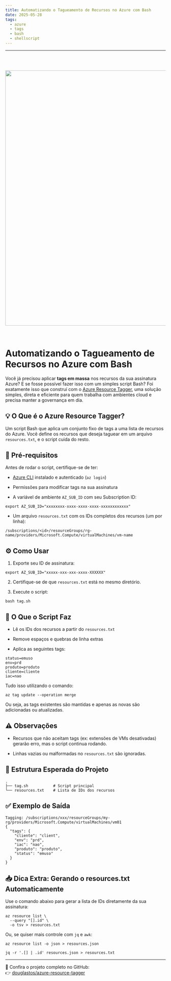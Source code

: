 ```yaml
---
title: Automatizando o Tagueamento de Recursos no Azure com Bash
date: 2025-05-28
tags:
  - azure
  - tags
  - bash
  - shellscript
---
```

----

  <tr>

    <td><img src="https://external-content.duckduckgo.com/iu/?u=https%3A%2F%2Fcdn.icon-icons.com%2Ficons2%2F2699%2FPNG%2F512%2Flinux_logo_icon_171222.png&f=1&nofb=1&ipt=7b969f2234f747e1db21294a093082793cd402f722f9a867d58226223e3cfc1c" width="800" /></td>

  </tr>


# Automatizando o Tagueamento de Recursos no Azure com Bash

Você já precisou aplicar **tags em massa** nos recursos da sua assinatura Azure? E se fosse possível fazer isso com um simples script Bash? Foi exatamente isso que construí com o [Azure Resource Tagger](https://github.com/douglastos/azure-resource-tagger), uma solução simples, direta e eficiente para quem trabalha com ambientes cloud e precisa manter a governança em dia.

## 💡 O Que é o Azure Resource Tagger?

Um script Bash que aplica um conjunto fixo de tags a uma lista de recursos do Azure. Você define os recursos que deseja taguear em um arquivo `resources.txt`, e o script cuida do resto.

## 🧰 Pré-requisitos

Antes de rodar o script, certifique-se de ter:

- [Azure CLI](https://learn.microsoft.com/cli/azure/install-azure-cli) instalado e autenticado (`az login`)
    
- Permissões para modificar tags na sua assinatura
    
- A variável de ambiente `AZ_SUB_ID` com seu Subscription ID:
    

```
export AZ_SUB_ID="xxxxxxxx-xxxx-xxxx-xxxx-xxxxxxxxxxxx"
```

- Um arquivo `resources.txt` com os IDs completos dos recursos (um por linha):
    

```
/subscriptions/<id>/resourceGroups/rg-name/providers/Microsoft.Compute/virtualMachines/vm-name
```

## ⚙️ Como Usar

1. Exporte seu ID de assinatura:
    

```
export AZ_SUB_ID="xxxxx-xxx-xxx-xxxx-XXXXXX"
```

2. Certifique-se de que `resources.txt` está no mesmo diretório.
    
3. Execute o script:
    

```
bash tag.sh
```

## 🧾 O Que o Script Faz

- Lê os IDs dos recursos a partir do `resources.txt`
    
- Remove espaços e quebras de linha extras
    
- Aplica as seguintes tags:
    

```
status=emuso
env=prd
produto=produto
cliente=cliente
iac=nao
```

Tudo isso utilizando o comando:

```
az tag update --operation merge
```

Ou seja, as tags existentes são mantidas e apenas as novas são adicionadas ou atualizadas.

## ⚠️ Observações

- Recursos que não aceitam tags (ex: extensões de VMs desativadas) gerarão erro, mas o script continua rodando.
    
- Linhas vazias ou malformadas no `resources.txt` são ignoradas.
    

## 📁 Estrutura Esperada do Projeto

```
.
├── tag.sh           # Script principal
└── resources.txt    # Lista de IDs dos recursos
```

## ✅ Exemplo de Saída

```
Tagging: /subscriptions/xxx/resourceGroups/my-rg/providers/Microsoft.Compute/virtualMachines/vm01
{
  "tags": {
    "cliente": "client",
    "env": "prd",
    "iac": "nao",
    "produto": "produto",
    "status": "emuso"
  }
}
```

## 📥 Dica Extra: Gerando o resources.txt Automaticamente

Use o comando abaixo para gerar a lista de IDs diretamente da sua assinatura:

```
az resource list \
  --query "[].id" \
  -o tsv > resources.txt
```

Ou, se quiser mais controle com `jq` e `awk`:

```
az resource list -o json > resources.json

jq -r '.[] | .id' resources.json > resources.txt
```

---

🔗 Confira o projeto completo no GitHub:  
👉 [douglastos/azure-resource-tagger](https://github.com/douglastos/azure-resource-tagger)
